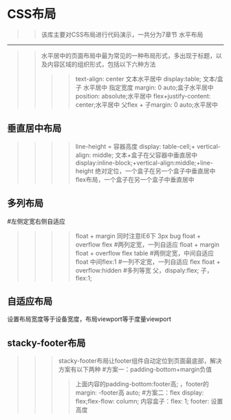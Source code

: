 CSS布局
====
>>该库主要对CSS布局进行代码演示，一共分为7章节
水平布局
-------
>>水平居中的页面布局中最为常见的一种布局形式，多出现于标题，以及内容区域的组织形式，包括以下六种方法
>>>>text-align: center 文本水平居中
>>>>display:table; 文本/盒子 水平居中
>>>>指定宽度  margin: 0 auto;盒子水平居中
>>>>position: absolute;水平居中
>>>>flex+justify-content: center;水平居中
>>>>父flex + 子margin: 0 auto;水平居中

垂直居中布局
--------
>>>> line-height = 容器高度
>>>> display: table-cell;+ vertical-align: middle; 文本+盒子在父容器中垂直居中
>>>> display:inline-block;+vertical-align:middle;+line-height
>>>> 绝对定位，一个盒子在另一个盒子中垂直居中
>>>> flex布局，一个盒子在另一个盒子中垂直居中

多列布局
---------
#左侧定宽右侧自适应
>>>>float + margin 同时注意IE6下 3px bug
>>>>float + overflow 
>>>>flex
#两列定宽，一列自适应
>>>>float + margin 
>>>>float + overflow 
>>>>flex
>>>>table
#两侧定宽，中间自适应
>>>>float
>>>>中间flex:1
#一列不定宽，一列自适应
>>>>flex
>>>>float + overflow:hidden
#多列等宽
>>>>父，dispaly:flex; 子，flex:1;

自适应布局
-------
设置布局宽度等于设备宽度，布局viewport等于度量viewport

stacky-footer布局
-------
>>>stacky-footer布局让footer组件自动定位到页面最底部，解决方案有以下两种
#方案一：padding-bottom+margin负值
>>>>上面内容的padding-bottom:footer高; ，footer的margin: -footer高 auto;
#方案二：flex
>>>>display: flex;flex-flow: column;  内容盒子：flex: 1;  footer: 设置高度
